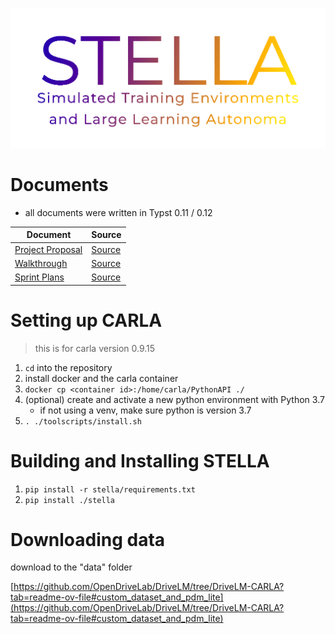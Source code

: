 ![](docs/imgs/STELLA-colour.png)

# Documents
- all documents were written in Typst 0.11 / 0.12

| Document                                          | Source                      |
|---------------------------------------------------|-----------------------------|
| [Project Proposal](docs/proposal/proposal.pdf)    | [Source](docs/proposal/)    |
| [Walkthrough](docs/walkthrough/walkthrough.pdf)   | [Source](docs/walkthrough/) |
| [Sprint Plans](docs/sprint-plans/sprint-plans.pdf)| [Source](docs/sprint-plans/)|

# Setting up CARLA

> this is for carla version 0.9.15

1. `cd` into the repository
2. install docker and the carla container
3. `docker cp <container id>:/home/carla/PythonAPI ./`
4. (optional) create and activate a new python environment with Python 3.7
    - if not using a venv, make sure python is version 3.7
5. `. ./toolscripts/install.sh`

# Building and Installing STELLA

1. `pip install -r stella/requirements.txt`
2. `pip install ./stella`
    

# Downloading data

download to the "data" folder

[https://github.com/OpenDriveLab/DriveLM/tree/DriveLM-CARLA?tab=readme-ov-file#custom_dataset_and_pdm_lite](https://github.com/OpenDriveLab/DriveLM/tree/DriveLM-CARLA?tab=readme-ov-file#custom_dataset_and_pdm_lite)
